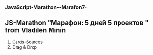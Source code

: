 ### JavaScript-Marathon--Marafon7-


## JS-Marathon "Марафон: 5 дней 5 проектов " from Vladilen Minin

1. Cards-Sources
2. Drag & Drop
